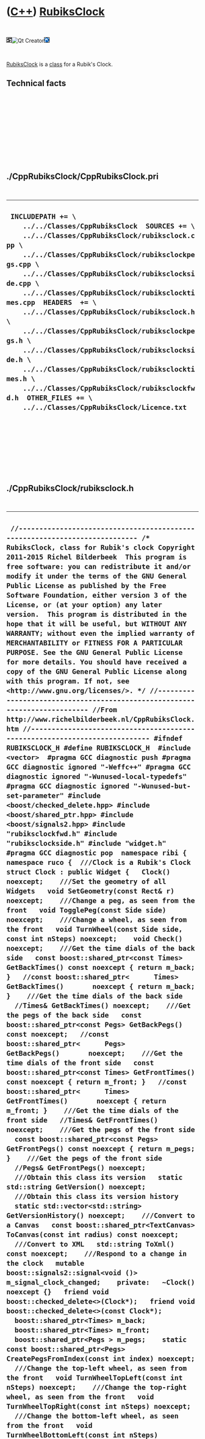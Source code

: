 
 

 

 

 

 

([C++](Cpp.md)) [RubiksClock](CppRubiksClock.md)
==================================================

 

![STL](PicStl.png)![Qt
Creator](PicQtCreator.png)![Lubuntu](PicLubuntu.png)

 

[RubiksClock](CppRubiksClock.md) is a [class](CppClass.md) for a
Rubik's Clock.

Technical facts
---------------

 

 

 

 

 

 

./CppRubiksClock/CppRubiksClock.pri
-----------------------------------

 

  --------------------------------------------------------------------------------------------------------------------------------------------------------------------------------------------------------------------------------------------------------------------------------------------------------------------------------------------------------------------------------------------------------------------------------------------------------------------------------------------------------------------------------------------------------------------------------------------------------------------------------------------
  ` INCLUDEPATH += \     ../../Classes/CppRubiksClock  SOURCES += \     ../../Classes/CppRubiksClock/rubiksclock.cpp \     ../../Classes/CppRubiksClock/rubiksclockpegs.cpp \     ../../Classes/CppRubiksClock/rubiksclockside.cpp \     ../../Classes/CppRubiksClock/rubiksclocktimes.cpp  HEADERS  += \     ../../Classes/CppRubiksClock/rubiksclock.h \     ../../Classes/CppRubiksClock/rubiksclockpegs.h \     ../../Classes/CppRubiksClock/rubiksclockside.h \     ../../Classes/CppRubiksClock/rubiksclocktimes.h \     ../../Classes/CppRubiksClock/rubiksclockfwd.h  OTHER_FILES += \     ../../Classes/CppRubiksClock/Licence.txt`
  --------------------------------------------------------------------------------------------------------------------------------------------------------------------------------------------------------------------------------------------------------------------------------------------------------------------------------------------------------------------------------------------------------------------------------------------------------------------------------------------------------------------------------------------------------------------------------------------------------------------------------------------

 

 

 

 

 

./CppRubiksClock/rubiksclock.h
------------------------------

 

  -----------------------------------------------------------------------------------------------------------------------------------------------------------------------------------------------------------------------------------------------------------------------------------------------------------------------------------------------------------------------------------------------------------------------------------------------------------------------------------------------------------------------------------------------------------------------------------------------------------------------------------------------------------------------------------------------------------------------------------------------------------------------------------------------------------------------------------------------------------------------------------------------------------------------------------------------------------------------------------------------------------------------------------------------------------------------------------------------------------------------------------------------------------------------------------------------------------------------------------------------------------------------------------------------------------------------------------------------------------------------------------------------------------------------------------------------------------------------------------------------------------------------------------------------------------------------------------------------------------------------------------------------------------------------------------------------------------------------------------------------------------------------------------------------------------------------------------------------------------------------------------------------------------------------------------------------------------------------------------------------------------------------------------------------------------------------------------------------------------------------------------------------------------------------------------------------------------------------------------------------------------------------------------------------------------------------------------------------------------------------------------------------------------------------------------------------------------------------------------------------------------------------------------------------------------------------------------------------------------------------------------------------------------------------------------------------------------------------------------------------------------------------------------------------------------------------------------------------------------------------------------------------------------------------------------------------------------------------------------------------------------------------------------------------------------------------------------------------------------------------------------------------------------------------------------------------------------------------------------------------------------------------------------------------------------------------------------------------------------------------------------------------------------------------------------------------------------------------------------------------------------------------------------------------------------------------------------------------------------------------------------------------------------------------------------------------------------------------------------------------------------------------------------------------------------------------------------------------------------------------------------------------------------------------------------------------------------------------------------------------------------------------------------------------------------------------------------------------------------------------------------------------------------------------------------------------------------------------------------------------------------------------------------------------------------------------------------------------------------------------------------------------------------------------------------------------------------------
  ` //--------------------------------------------------------------------------- /* RubiksClock, class for Rubik's clock Copyright 2011-2015 Richel Bilderbeek  This program is free software: you can redistribute it and/or modify it under the terms of the GNU General Public License as published by the Free Software Foundation, either version 3 of the License, or (at your option) any later version.  This program is distributed in the hope that it will be useful, but WITHOUT ANY WARRANTY; without even the implied warranty of MERCHANTABILITY or FITNESS FOR A PARTICULAR PURPOSE. See the GNU General Public License for more details. You should have received a copy of the GNU General Public License along with this program. If not, see <http://www.gnu.org/licenses/>. */ //--------------------------------------------------------------------------- //From http://www.richelbilderbeek.nl/CppRubiksClock.htm //--------------------------------------------------------------------------- #ifndef RUBIKSCLOCK_H #define RUBIKSCLOCK_H  #include <vector>  #pragma GCC diagnostic push #pragma GCC diagnostic ignored "-Weffc++" #pragma GCC diagnostic ignored "-Wunused-local-typedefs" #pragma GCC diagnostic ignored "-Wunused-but-set-parameter" #include <boost/checked_delete.hpp> #include <boost/shared_ptr.hpp> #include <boost/signals2.hpp> #include "rubiksclockfwd.h" #include "rubiksclockside.h" #include "widget.h" #pragma GCC diagnostic pop  namespace ribi { namespace ruco {  ///Clock is a Rubik's Clock struct Clock : public Widget {   Clock() noexcept;    ///Set the geometry of all Widgets   void SetGeometry(const Rect& r) noexcept;    ///Change a peg, as seen from the front   void TogglePeg(const Side side) noexcept;    ///Change a wheel, as seen from the front   void TurnWheel(const Side side, const int nSteps) noexcept;    void Check() noexcept;    ///Get the time dials of the back side   const boost::shared_ptr<const Times> GetBackTimes() const noexcept { return m_back; }   //const boost::shared_ptr<      Times> GetBackTimes()       noexcept { return m_back; }    ///Get the time dials of the back side   //Times& GetBackTimes() noexcept;    ///Get the pegs of the back side   const boost::shared_ptr<const Pegs> GetBackPegs() const noexcept;   //const boost::shared_ptr<      Pegs> GetBackPegs()       noexcept;    ///Get the time dials of the front side   const boost::shared_ptr<const Times> GetFrontTimes() const noexcept { return m_front; }   //const boost::shared_ptr<      Times> GetFrontTimes()       noexcept { return m_front; }    ///Get the time dials of the front side   //Times& GetFrontTimes() noexcept;    ///Get the pegs of the front side   const boost::shared_ptr<const Pegs> GetFrontPegs() const noexcept { return m_pegs; }    ///Get the pegs of the front side   //Pegs& GetFrontPegs() noexcept;    ///Obtain this class its version   static std::string GetVersion() noexcept;    ///Obtain this class its version history   static std::vector<std::string> GetVersionHistory() noexcept;    ///Convert to a Canvas   const boost::shared_ptr<TextCanvas> ToCanvas(const int radius) const noexcept;    ///Convert to XML   std::string ToXml() const noexcept;    ///Respond to a change in the clock   mutable boost::signals2::signal<void ()> m_signal_clock_changed;    private:   ~Clock() noexcept {}   friend void boost::checked_delete<>(Clock*);   friend void boost::checked_delete<>(const Clock*);    boost::shared_ptr<Times> m_back;   boost::shared_ptr<Times> m_front;   boost::shared_ptr<Pegs > m_pegs;    static const boost::shared_ptr<Pegs> CreatePegsFromIndex(const int index) noexcept;    ///Change the top-left wheel, as seen from the front   void TurnWheelTopLeft(const int nSteps) noexcept;    ///Change the top-right wheel, as seen from the front   void TurnWheelTopRight(const int nSteps) noexcept;    ///Change the bottom-left wheel, as seen from the front   void TurnWheelBottomLeft(const int nSteps) noexcept;    ///Change the bottom-right wheel, as seen from the front   void TurnWheelBottomRight(const int nSteps) noexcept;    friend std::ostream& operator<<(std::ostream& os, const Clock& r) noexcept;  };  std::ostream& operator<<(std::ostream& os, const Clock& r) noexcept;  } //~namespace ruco } //~namespace ribi  #endif // RUBIKSCLOCK_H`
  -----------------------------------------------------------------------------------------------------------------------------------------------------------------------------------------------------------------------------------------------------------------------------------------------------------------------------------------------------------------------------------------------------------------------------------------------------------------------------------------------------------------------------------------------------------------------------------------------------------------------------------------------------------------------------------------------------------------------------------------------------------------------------------------------------------------------------------------------------------------------------------------------------------------------------------------------------------------------------------------------------------------------------------------------------------------------------------------------------------------------------------------------------------------------------------------------------------------------------------------------------------------------------------------------------------------------------------------------------------------------------------------------------------------------------------------------------------------------------------------------------------------------------------------------------------------------------------------------------------------------------------------------------------------------------------------------------------------------------------------------------------------------------------------------------------------------------------------------------------------------------------------------------------------------------------------------------------------------------------------------------------------------------------------------------------------------------------------------------------------------------------------------------------------------------------------------------------------------------------------------------------------------------------------------------------------------------------------------------------------------------------------------------------------------------------------------------------------------------------------------------------------------------------------------------------------------------------------------------------------------------------------------------------------------------------------------------------------------------------------------------------------------------------------------------------------------------------------------------------------------------------------------------------------------------------------------------------------------------------------------------------------------------------------------------------------------------------------------------------------------------------------------------------------------------------------------------------------------------------------------------------------------------------------------------------------------------------------------------------------------------------------------------------------------------------------------------------------------------------------------------------------------------------------------------------------------------------------------------------------------------------------------------------------------------------------------------------------------------------------------------------------------------------------------------------------------------------------------------------------------------------------------------------------------------------------------------------------------------------------------------------------------------------------------------------------------------------------------------------------------------------------------------------------------------------------------------------------------------------------------------------------------------------------------------------------------------------------------------------------------------------------------------------------------------------------------------------------

 

 

 

 

 

./CppRubiksClock/rubiksclock.cpp
--------------------------------

 

  -------------------------------------------------------------------------------------------------------------------------------------------------------------------------------------------------------------------------------------------------------------------------------------------------------------------------------------------------------------------------------------------------------------------------------------------------------------------------------------------------------------------------------------------------------------------------------------------------------------------------------------------------------------------------------------------------------------------------------------------------------------------------------------------------------------------------------------------------------------------------------------------------------------------------------------------------------------------------------------------------------------------------------------------------------------------------------------------------------------------------------------------------------------------------------------------------------------------------------------------------------------------------------------------------------------------------------------------------------------------------------------------------------------------------------------------------------------------------------------------------------------------------------------------------------------------------------------------------------------------------------------------------------------------------------------------------------------------------------------------------------------------------------------------------------------------------------------------------------------------------------------------------------------------------------------------------------------------------------------------------------------------------------------------------------------------------------------------------------------------------------------------------------------------------------------------------------------------------------------------------------------------------------------------------------------------------------------------------------------------------------------------------------------------------------------------------------------------------------------------------------------------------------------------------------------------------------------------------------------------------------------------------------------------------------------------------------------------------------------------------------------------------------------------------------------------------------------------------------------------------------------------------------------------------------------------------------------------------------------------------------------------------------------------------------------------------------------------------------------------------------------------------------------------------------------------------------------------------------------------------------------------------------------------------------------------------------------------------------------------------------------------------------------------------------------------------------------------------------------------------------------------------------------------------------------------------------------------------------------------------------------------------------------------------------------------------------------------------------------------------------------------------------------------------------------------------------------------------------------------------------------------------------------------------------------------------------------------------------------------------------------------------------------------------------------------------------------------------------------------------------------------------------------------------------------------------------------------------------------------------------------------------------------------------------------------------------------------------------------------------------------------------------------------------------------------------------------------------------------------------------------------------------------------------------------------------------------------------------------------------------------------------------------------------------------------------------------------------------------------------------------------------------------------------------------------------------------------------------------------------------------------------------------------------------------------------------------------------------------------------------------------------------------------------------------------------------------------------------------------------------------------------------------------------------------------------------------------------------------------------------------------------------------------------------------------------------------------------------------------------------------------------------------------------------------------------------------------------------------------------------------------------------------------------------------------------------------------------------------------------------------------------------------------------------------------------------------------------------------------------------------------------------------------------------------------------------------------------------------------------------------------------------------------------------------------------------------------------------------------------------------------------------------------------------------------------------------------------------------------------------------------------------------------------------------------------------------------------------------------------------------------------------------------------------------------------------------------------------------------------------------------------------------------------------------------------------------------------------------------------------------------------------------------------------------------------------------------------------------------------------------------------------------------------------------------------------------------------------------------------------------------------------------------------------------------------------------------------------------------------------------------------------------------------------------------------------------------------------------------------------------------------------------------------------------------------------------------------------------------------------------------------------------------------------------------------------------------------------------------------------------------------------------------------------------------------------------------------------------------------------------------------------------------------------------------------------------------------------------------------------------------------------------------------------------------------------------------------------------------------------------------------------------------------------------------------------------------------------------------------------------------------------------------------------------------------------------------------------------------------------------------------------------------------------------------------------------------------------------------------------------------------------------------------------------------------------------------------------------------------------------------------------------------------------------------------------------------------------------------------------------------------------------------------------------------------------------------------------------------------------------------------------------------------------------------------------------------------------------------------------------------------------------------------------------------------------------------------------------------------------------------------------------------------------------------------------------------------------------------------------------------------------------------------------------------------------------------------------------------------------------------------------------------------------------------------------------------------------------------------------------------------------------------------------------------------------------------------------------------------------------------------------------------------------------------------------------------------------------------------------------------------------------------------------------------------------------------------------------------------------------------------------------------------------------------------------------------------------------------------------------------------------------------------------------------------------------------------------------------------------------------------------------------------------------------------------------------------------------------------------------------------------------------------------------------------------------------------------------------------------------------------------------------------------------------------------------------------------------------------------------------------------------------------------------------------------------------------------------------------------------------------------------------------------------------------------------------------------------------------------------------------------------------------------------------------------------------------------------------------------------------------------------------------------------------------------------------------------------------------------------------------------------------------------------------------------------------------------------------------------------------------------------------------------------------------------------------------------------------------------------------------------------------------------------------------------------------------------------------------------------------------------------------------------------------------------------------------------------------------------------------------------------------------------------------------------------------------------------------------------------------------------------------------------------------------------------------------------------------------------------------------------------------------------------------------------------------------------------------------------------------------------------------------------------------------------------------------------------------------------------------------------------------------------------------------------------------------------------------------------------------------------------------------------------------------------------------------------------------------------------------------------------------------------------------------------------------------------------------------------------------------------------------------------------------------------------------------------------------------------------------------------------------------------------------------------------------------------------------------------------------------------------------------------------------------------------------------------------------------------------------------------------------------------------------------------------------------------------------------------------------------------------------------------------------------------------------------------------------------------------------------------------------------------------------------------------------------------------------------------------------------------------------------------------------------------------------------------------------------------------------------------------------------------------------------------------------------------------------------------------------------------------------------------------------------------------------------------------------------------------------------------------------------------------------------------------------------------------------------------------------------------------------------------------------------------------------------------------------------------------------------------------------------------------------------------------------------------------------------------------------------------------------------------------------------------------------------------------------------------------------------------------------------------------------------------------------------------------------------------------------------------------------------------------------------------------------------------------------------------------------------------------------------------------------------------------------------------------------------------------------------------------------------------------------------------------------------------------------------------------------------------------------------------------------------------------------------------------------------------------------------------------------------------------------------------------------------------------------------------------------------------------------------------------------------------------------------------------------------------------------------------------------------------------------------------------------------------------------------------------------------------------------------------------------------------------------------------------------------------------------------------------------------------------------------------------------------------------------------------------------------------------------------------------------------------------------------------------------------------------------------------------------------------------------------------------------------------------------------------------------------------------------------------------------------------------------------------------------------------------------------------------------------------------------------------------------------------------------------------------------------------------------------------------------------------------------------------------------------------------------------------------------------------------------------------------------------------------------------------------------------------------------------------------------------------------------------------------------------------------------------------------------------------------------------------------------------------------------------------------------------------------------------------------------------------------------------------------------------------------------------------------------------------------------------------------------------------------------------------------------------------------------------------------------------------------------------------------------------------------------------------------------------------------------------------------------------------------------------------------------------------------------------------------------------------------------------------------------------------------------------------------------------------------------------------------------------------------------------------------------------------------------------------------------------------------------------------------------------------------------------------------------------------------------------------------------------------------------------------------------------------------------------------------------------------------------------------------------------------------------------------------------------------------------------------------------------------------------------------------------------------------------------------------------------------------------------------------------------------------------------------------------------------------------------------------------------------------------------------------------------------------------------------------------------------------------------------------------------------------------------------------------------------------------------------------------------------------------------------------------------------------------------------------------------------------------------------------------------------------------------------------------------------------------------------------------------------------------------------------------------------------------------------------------------------------------------------------------------------------------------------------------------------------------------------------------------------------------------------------------------------------------------------------------------------------------------------------------------------------------------------------------------------------------------------------------------------------------------------------------------------------------------------------------------------------------------------------------------------------------------------------------------------------------------------------------------------------------------------------------------------------------------------------------------------------------------------------------------------------------------------------------------------------------------------------------------------------------------------------------------------------------------------------------------------------------------------------------------------------------------------------------------------------------------------------------------------------------------------------------------------------------------------------
  ` //--------------------------------------------------------------------------- /* RubiksClock, class for Rubik's clock Copyright 2011-2015 Richel Bilderbeek  This program is free software: you can redistribute it and/or modify it under the terms of the GNU General Public License as published by the Free Software Foundation, either version 3 of the License, or (at your option) any later version.  This program is distributed in the hope that it will be useful, but WITHOUT ANY WARRANTY; without even the implied warranty of MERCHANTABILITY or FITNESS FOR A PARTICULAR PURPOSE. See the GNU General Public License for more details. You should have received a copy of the GNU General Public License along with this program. If not, see <http://www.gnu.org/licenses/>. */ //--------------------------------------------------------------------------- //From http://www.richelbilderbeek.nl/CppRubiksClock.htm //--------------------------------------------------------------------------- #pragma GCC diagnostic push #pragma GCC diagnostic ignored "-Weffc++" #pragma GCC diagnostic ignored "-Wunused-local-typedefs" #pragma GCC diagnostic ignored "-Wunused-but-set-parameter" #include "rubiksclock.h"  #include <cassert> #include <cstdlib> #include <sstream>  #include <boost/numeric/conversion/cast.hpp>  #include "dial.h" #include "dialwidget.h" #include "geometry.h" #include "rubiksclockdial.h" #include "rubiksclockdialwidget.h" #include "rubiksclockpegs.h" #include "rubiksclocktimes.h" #include "togglebutton.h" #include "togglebuttonwidget.h" //#include "trace.h"  #pragma GCC diagnostic pop  ribi::ruco::Clock::Clock() noexcept   : m_signal_clock_changed{},     m_back{new Times{false}},     m_front{new Times{true}},     m_pegs{new Pegs} {   Check(); }  void ribi::ruco::Clock::SetGeometry(const Rect& r) noexcept {   const int left   = Geometry().GetLeft(r);   const int top    = Geometry().GetTop(r);   const int width  = Geometry().GetWidth(r);   const int height = Geometry().GetHeight(r);    const double w3 = boost::numeric_cast<double>(width) / 3.0;   const double h3 = boost::numeric_cast<double>(height) / 3.0;   for (int x=0; x!=3; ++x)   {     const double x_d = boost::numeric_cast<double>(x);     for (int y=0; y!=3; ++y)     {       const double y_d = boost::numeric_cast<double>(y);       m_back->times[x][y]->SetGeometry(         left + (x_d*w3),         top + (y_d*h3),         w3,         h3       );       m_front->times[x][y]->SetGeometry(         left + (x_d*w3),         top + (y_d*h3),         w3,         h3       );     }   }   for (int x=0; x!=2; ++x)   {     const double x_d = boost::numeric_cast<double>(x);     for (int y=0; y!=2; ++y)     {       const double y_d = boost::numeric_cast<double>(y);       m_pegs->m_pegs[x][y]->SetGeometry(         left + ((0.9+x_d)*w3),         top + ((0.9+y_d)*h3),         w3*0.2,         h3*0.2       );     }   }  }  void ribi::ruco::Clock::TogglePeg(const Side side) noexcept {   const int x = (side == Side::topLeft || side == Side::bottomLeft ? 0 : 1);   const int y = (side == Side::topLeft || side == Side::topRight ? 0 : 1);   m_pegs->m_pegs[x][y]->GetToggleButton()->Toggle();   m_signal_clock_changed(); }  void ribi::ruco::Clock::TurnWheel(const Side side, const int nSteps) noexcept {   switch (side)   {     case Side::topLeft    : TurnWheelTopLeft(nSteps);     break;     case Side::topRight   : TurnWheelTopRight(nSteps);    break;     case Side::bottomLeft : TurnWheelBottomLeft(nSteps);  break;     case Side::bottomRight: TurnWheelBottomRight(nSteps); break;   }   if (nSteps % 12 != 0)   {     m_signal_clock_changed();   } }  void ribi::ruco::Clock::TurnWheelTopLeft(const int nSteps) noexcept {   bool turnFront[3][3];   bool turnBack[3][3];    turnFront[0][0] = true;   turnFront[1][0] = !m_pegs->m_pegs[0][0]->GetToggleButton()->IsPressed();   turnFront[2][0] = (m_pegs->m_pegs[0][0]->GetToggleButton()->IsPressed() == m_pegs->m_pegs[1][0]->GetToggleButton()->IsPressed());   turnFront[0][1] = !m_pegs->m_pegs[0][0]->GetToggleButton()->IsPressed();   turnFront[1][1] = !m_pegs->m_pegs[0][0]->GetToggleButton()->IsPressed();   turnFront[2][1] = (     !m_pegs->m_pegs[0][0]->GetToggleButton()->IsPressed()     && (  !m_pegs->m_pegs[1][0]->GetToggleButton()->IsPressed()        || !m_pegs->m_pegs[1][1]->GetToggleButton()->IsPressed() ) );   turnFront[0][2] = (m_pegs->m_pegs[0][0]->GetToggleButton()->IsPressed() == m_pegs->m_pegs[0][1]->GetToggleButton()->IsPressed());   turnFront[1][2] = (     !m_pegs->m_pegs[0][0]->GetToggleButton()->IsPressed()     && (  !m_pegs->m_pegs[0][1]->GetToggleButton()->IsPressed()        || !m_pegs->m_pegs[1][1]->GetToggleButton()->IsPressed() ) );   turnFront[2][2] = (m_pegs->m_pegs[0][0]->GetToggleButton()->IsPressed() == m_pegs->m_pegs[1][1]->GetToggleButton()->IsPressed());    turnBack[0][0] = (m_pegs->m_pegs[0][0]->GetToggleButton()->IsPressed() == m_pegs->m_pegs[1][0]->GetToggleButton()->IsPressed());   turnBack[1][0] = (m_pegs->m_pegs[0][0]->GetToggleButton()->IsPressed());   turnBack[2][0] = true;    turnBack[0][1] = (     m_pegs->m_pegs[0][0]->GetToggleButton()->IsPressed()     && (    m_pegs->m_pegs[1][0]->GetToggleButton()->IsPressed()        ||   m_pegs->m_pegs[1][1]->GetToggleButton()->IsPressed() ) );   turnBack[1][1] = (m_pegs->m_pegs[0][0]->GetToggleButton()->IsPressed());   turnBack[2][1] = (m_pegs->m_pegs[0][0]->GetToggleButton()->IsPressed());    turnBack[0][2] = (m_pegs->m_pegs[0][0]->GetToggleButton()->IsPressed() == m_pegs->m_pegs[1][1]->GetToggleButton()->IsPressed());   turnBack[1][2] = (     m_pegs->m_pegs[0][0]->GetToggleButton()->IsPressed()     && (  m_pegs->m_pegs[0][1]->GetToggleButton()->IsPressed()        || m_pegs->m_pegs[1][1]->GetToggleButton()->IsPressed() ) );   turnBack[2][2] = (m_pegs->m_pegs[0][0]->GetToggleButton()->IsPressed() == m_pegs->m_pegs[0][1]->GetToggleButton()->IsPressed());    for (int y=0; y!=3; ++y)   {     for (int x=0; x!=3; ++x)     {       if (turnFront[x][y]) { m_front->times[x][y]->GetRubiksClockDial()->Turn(nSteps); }       if (turnBack[x][y]) { m_back->times[x][y]->GetRubiksClockDial()->Turn(-nSteps); }     }   }  }  void ribi::ruco::Clock::TurnWheelTopRight(const int nSteps) noexcept {   bool turnFront[3][3];   bool turnBack[3][3];    turnFront[2][0] = true;   turnFront[1][0] = !m_pegs->m_pegs[1][0]->GetToggleButton()->IsPressed();   turnFront[0][0] = (m_pegs->m_pegs[0][0]->GetToggleButton()->IsPressed() == m_pegs->m_pegs[1][0]->GetToggleButton()->IsPressed());   turnFront[2][1] = !m_pegs->m_pegs[1][0]->GetToggleButton()->IsPressed();   turnFront[1][1] = !m_pegs->m_pegs[1][0]->GetToggleButton()->IsPressed();   turnFront[0][1] = (     !m_pegs->m_pegs[1][0]->GetToggleButton()->IsPressed()     && (  !m_pegs->m_pegs[0][0]->GetToggleButton()->IsPressed()        || !m_pegs->m_pegs[0][1]->GetToggleButton()->IsPressed() ) );   turnFront[2][2] = (m_pegs->m_pegs[1][0]->GetToggleButton()->IsPressed() == m_pegs->m_pegs[1][1]->GetToggleButton()->IsPressed());   turnFront[1][2] = (     !m_pegs->m_pegs[1][0]->GetToggleButton()->IsPressed()     && (  !m_pegs->m_pegs[1][1]->GetToggleButton()->IsPressed()        || !m_pegs->m_pegs[0][1]->GetToggleButton()->IsPressed() ) );   turnFront[0][2] = (m_pegs->m_pegs[1][0]->GetToggleButton()->IsPressed() == m_pegs->m_pegs[0][1]->GetToggleButton()->IsPressed());    turnBack[2][0] = (m_pegs->m_pegs[1][0]->GetToggleButton()->IsPressed() == m_pegs->m_pegs[0][0]->GetToggleButton()->IsPressed());   turnBack[1][0] = m_pegs->m_pegs[1][0]->GetToggleButton()->IsPressed();   turnBack[0][0] = true;    turnBack[2][1] = (     m_pegs->m_pegs[1][0]->GetToggleButton()->IsPressed()     && (    m_pegs->m_pegs[0][0]->GetToggleButton()->IsPressed()        ||   m_pegs->m_pegs[0][1]->GetToggleButton()->IsPressed() ) );   turnBack[1][1] = m_pegs->m_pegs[1][0]->GetToggleButton()->IsPressed();   turnBack[0][1] = m_pegs->m_pegs[1][0]->GetToggleButton()->IsPressed();    turnBack[2][2] = (m_pegs->m_pegs[1][0]->GetToggleButton()->IsPressed() == m_pegs->m_pegs[0][1]->GetToggleButton()->IsPressed());   turnBack[1][2] = (     m_pegs->m_pegs[1][0]->GetToggleButton()->IsPressed()     && (  m_pegs->m_pegs[1][1]->GetToggleButton()->IsPressed()        || m_pegs->m_pegs[0][1]->GetToggleButton()->IsPressed() ) );   turnBack[0][2] = (m_pegs->m_pegs[1][0]->GetToggleButton()->IsPressed() == m_pegs->m_pegs[1][1]->GetToggleButton()->IsPressed());    for (int y=0; y!=3; ++y)   {     for (int x=0; x!=3; ++x)     {       if (turnFront[x][y]) { m_front->times[x][y]->GetRubiksClockDial()->Turn(nSteps); }       if (turnBack[x][y]) { m_back->times[x][y]->GetRubiksClockDial()->Turn(-nSteps); }     }   } }  void ribi::ruco::Clock::TurnWheelBottomLeft(const int nSteps) noexcept {   bool turnFront[3][3];   bool turnBack[3][3];    turnFront[0][2] = true;   turnFront[1][2] = !m_pegs->m_pegs[0][1]->GetToggleButton()->IsPressed();   turnFront[2][2] = (m_pegs->m_pegs[0][1]->GetToggleButton()->IsPressed() == m_pegs->m_pegs[1][1]->GetToggleButton()->IsPressed());   turnFront[0][1] = !m_pegs->m_pegs[0][1]->GetToggleButton()->IsPressed();   turnFront[1][1] = !m_pegs->m_pegs[0][1]->GetToggleButton()->IsPressed();   turnFront[2][1] = (     !m_pegs->m_pegs[0][1]->GetToggleButton()->IsPressed()     && (  !m_pegs->m_pegs[1][1]->GetToggleButton()->IsPressed()        || !m_pegs->m_pegs[1][0]->GetToggleButton()->IsPressed() ) );   turnFront[0][0] = (m_pegs->m_pegs[0][1]->GetToggleButton()->IsPressed() == m_pegs->m_pegs[0][0]->GetToggleButton()->IsPressed());   turnFront[1][0] = (     !m_pegs->m_pegs[0][1]->GetToggleButton()->IsPressed()     && (  !m_pegs->m_pegs[0][0]->GetToggleButton()->IsPressed()        || !m_pegs->m_pegs[1][0]->GetToggleButton()->IsPressed() ) );   turnFront[2][0] = (m_pegs->m_pegs[0][1]->GetToggleButton()->IsPressed() == m_pegs->m_pegs[1][0]->GetToggleButton()->IsPressed());    turnBack[0][2] = (m_pegs->m_pegs[0][1]->GetToggleButton()->IsPressed() == m_pegs->m_pegs[1][1]->GetToggleButton()->IsPressed());   turnBack[1][2] = m_pegs->m_pegs[0][1]->GetToggleButton()->IsPressed();   turnBack[2][2] = true;    turnBack[0][1] = (     m_pegs->m_pegs[0][1]->GetToggleButton()->IsPressed()     && (    m_pegs->m_pegs[1][1]->GetToggleButton()->IsPressed()        ||   m_pegs->m_pegs[1][0]->GetToggleButton()->IsPressed() ) );   turnBack[1][1] = m_pegs->m_pegs[0][1]->GetToggleButton()->IsPressed();   turnBack[2][1] = m_pegs->m_pegs[0][1]->GetToggleButton()->IsPressed();    turnBack[0][0] = (m_pegs->m_pegs[0][1]->GetToggleButton()->IsPressed() == m_pegs->m_pegs[1][0]->GetToggleButton()->IsPressed());   turnBack[1][0] = (     m_pegs->m_pegs[0][1]->GetToggleButton()->IsPressed()     && (  m_pegs->m_pegs[0][0]->GetToggleButton()->IsPressed()        || m_pegs->m_pegs[1][0]->GetToggleButton()->IsPressed() ) );   turnBack[2][0] = (m_pegs->m_pegs[0][1]->GetToggleButton()->IsPressed() == m_pegs->m_pegs[0][0]->GetToggleButton()->IsPressed());    for (int y=0; y!=3; ++y)   {     for (int x=0; x!=3; ++x)     {       if (turnFront[x][y]) { m_front->times[x][y]->GetRubiksClockDial()->Turn(nSteps); }       if (turnBack[x][y]) { m_back->times[x][y]->GetRubiksClockDial()->Turn(-nSteps); }     }   } }  void ribi::ruco::Clock::TurnWheelBottomRight(const int nSteps) noexcept {   bool turnFront[3][3];   bool turnBack[3][3];    turnFront[2][2] = true;   turnFront[1][2] = !m_pegs->m_pegs[1][1]->GetToggleButton()->IsPressed();   turnFront[0][2] = (m_pegs->m_pegs[0][1]->GetToggleButton()->IsPressed() == m_pegs->m_pegs[1][1]->GetToggleButton()->IsPressed());   turnFront[2][1] = !m_pegs->m_pegs[1][1]->GetToggleButton()->IsPressed();   turnFront[1][1] = !m_pegs->m_pegs[1][1]->GetToggleButton()->IsPressed();   turnFront[0][1] = (     !m_pegs->m_pegs[1][1]->GetToggleButton()->IsPressed()     && (  !m_pegs->m_pegs[0][1]->GetToggleButton()->IsPressed()        || !m_pegs->m_pegs[0][0]->GetToggleButton()->IsPressed() ) );   turnFront[2][0] = (m_pegs->m_pegs[1][1]->GetToggleButton()->IsPressed() == m_pegs->m_pegs[1][0]->GetToggleButton()->IsPressed());   turnFront[1][0] = (     !m_pegs->m_pegs[1][1]->GetToggleButton()->IsPressed()     && (  !m_pegs->m_pegs[1][0]->GetToggleButton()->IsPressed()        || !m_pegs->m_pegs[0][0]->GetToggleButton()->IsPressed()  ) );   turnFront[0][0] = (m_pegs->m_pegs[1][1]->GetToggleButton()->IsPressed() == m_pegs->m_pegs[0][0]->GetToggleButton()->IsPressed());    turnBack[2][2] = (m_pegs->m_pegs[1][1]->GetToggleButton()->IsPressed() == m_pegs->m_pegs[0][1]->GetToggleButton()->IsPressed());   turnBack[1][2] = m_pegs->m_pegs[1][1]->GetToggleButton()->IsPressed();   turnBack[0][2] = true;    turnBack[2][1] = (     m_pegs->m_pegs[1][1]->GetToggleButton()->IsPressed()     && (    m_pegs->m_pegs[0][1]->GetToggleButton()->IsPressed()        ||   m_pegs->m_pegs[0][0]->GetToggleButton()->IsPressed() ) );   turnBack[1][1] = m_pegs->m_pegs[1][1]->GetToggleButton()->IsPressed();   turnBack[0][1] = m_pegs->m_pegs[1][1]->GetToggleButton()->IsPressed();    turnBack[2][0] = (m_pegs->m_pegs[1][1]->GetToggleButton()->IsPressed() == m_pegs->m_pegs[0][0]->GetToggleButton()->IsPressed());   turnBack[1][0] = (     m_pegs->m_pegs[1][1]->GetToggleButton()->IsPressed()     && (  m_pegs->m_pegs[1][0]->GetToggleButton()->IsPressed()        || m_pegs->m_pegs[0][0]->GetToggleButton()->IsPressed() ) );   turnBack[0][0] = (m_pegs->m_pegs[1][1]->GetToggleButton()->IsPressed() == m_pegs->m_pegs[1][0]->GetToggleButton()->IsPressed());    for (int y=0; y!=3; ++y)   {     for (int x=0; x!=3; ++x)     {       if (turnFront[x][y]) { m_front->times[x][y]->GetRubiksClockDial()->Turn(nSteps); }       if (turnBack[x][y]) { m_back->times[x][y]->GetRubiksClockDial()->Turn(-nSteps); }     }   } }    const boost::shared_ptr<const ribi::ruco::Pegs> ribi::ruco::Clock::GetBackPegs() const noexcept {   const boost::shared_ptr<Pegs> back(new Pegs);   back->m_pegs[0][0].reset(new ToggleButtonWidget(!m_pegs->m_pegs[1][0]->GetToggleButton()->IsPressed(),255,255,0));   back->m_pegs[1][0].reset(new ToggleButtonWidget(!m_pegs->m_pegs[0][0]->GetToggleButton()->IsPressed(),255,255,0));   back->m_pegs[0][1].reset(new ToggleButtonWidget(!m_pegs->m_pegs[1][1]->GetToggleButton()->IsPressed(),255,255,0));   back->m_pegs[1][1].reset(new ToggleButtonWidget(!m_pegs->m_pegs[0][1]->GetToggleButton()->IsPressed(),255,255,0));    for (int x=0; x!=2; ++x)   {     for (int y=0; y!=2; ++y)     {       back->m_pegs[x][y]->SetGeometry(m_pegs->m_pegs[1-x][y]->GetGeometry());     }   }    return back; }  void ribi::ruco::Clock::Check() noexcept {   #ifndef NDEBUG   const auto originalFront = m_front;   const auto originalBack = m_back;   const auto originalPegs = m_pegs;    //Check the corner clocks   assert( (m_front->times[0][0]->GetRubiksClockDial()->GetTime()     + m_back->times[2][0]->GetRubiksClockDial()->GetTime()) % 12 == 0);   assert( (m_front->times[2][0]->GetRubiksClockDial()->GetTime()     + m_back->times[0][0]->GetRubiksClockDial()->GetTime()) % 12 == 0);   assert( (m_front->times[0][2]->GetRubiksClockDial()->GetTime()     + m_back->times[2][2]->GetRubiksClockDial()->GetTime()) % 12 == 0);   assert( (m_front->times[2][2]->GetRubiksClockDial()->GetTime()     + m_back->times[0][2]->GetRubiksClockDial()->GetTime()) % 12 == 0);   //Check all peg combinations   for (int i=0; i!=16; ++i)   {     m_pegs = CreatePegsFromIndex(i);     //Check all wheels     for (int j=0; j!=4; ++j)     {       //Check if after turning around in two steps, everything stays the same       const auto front = m_front;       const auto back = m_back;        const Side side = static_cast<Side>(j);       const int nSteps = std::rand() % 12;       //Turn 1       this->TurnWheel(side,nSteps);       //Turn 11       this->TurnWheel(side,12-nSteps);       assert( m_front == front);       assert( m_back == back);     }   }    #endif }  const boost::shared_ptr<ribi::ruco::Pegs> ribi::ruco::Clock::CreatePegsFromIndex(const int index) noexcept {   //Index 0: (p = pressed, u = unpressed)   // u u   // u u   //Index 1: (p = pressed, u = unpressed)   // p u   // u u   //Index 2: (p = pressed, u = unpressed)   // u p   // u u   //Index 3: (p = pressed, u = unpressed)   // p p   // u u   //Index 4: (p = pressed, u = unpressed)   // u u   // p u   //Index 5: (p = pressed, u = unpressed)   // p u   // p u   //Index 6: (p = pressed, u = unpressed)   // u p   // p u   //Index 7: (p = pressed, u = unpressed)   // p p   // p u   //Index 8: (p = pressed, u = unpressed)   // u u   // u p   //Index 9: (p = pressed, u = unpressed)   // p u   // u p   //Index 10: (p = pressed, u = unpressed)   // u p   // u p   //Index 11: (p = pressed, u = unpressed)   // p p   // u p   //Index 12: (p = pressed, u = unpressed)   // u u   // p p   //Index 13: (p = pressed, u = unpressed)   // p u   // p p   //Index 14: (p = pressed, u = unpressed)   // u p   // p p   //Index 15: (p = pressed, u = unpressed)   // p p   // p p    const boost::shared_ptr<Pegs> pegs {     new Pegs   };   if ((index & 1) == 1) { pegs->m_pegs[0][0]->GetToggleButton()->Toggle(); }   if ((index & 2) == 2) { pegs->m_pegs[0][1]->GetToggleButton()->Toggle(); }   if ((index & 4) == 4) { pegs->m_pegs[1][0]->GetToggleButton()->Toggle(); }   if ((index & 8) == 8) { pegs->m_pegs[1][1]->GetToggleButton()->Toggle(); }   return pegs; }  std::string ribi::ruco::Clock::GetVersion() noexcept {   return "2.1"; }  std::vector<std::string> ribi::ruco::Clock::GetVersionHistory() noexcept {   return {     "2011-09-08: Version 1.0: initial version",     "2014-01-23: Version 2.0: put into namespace ruco, forward declarations, use of smart pointers, use of multiple files",     "2014-03-28: version 2.1: replaced Rect by Boost.Geometry its box class"   }; }  std::string ribi::ruco::Clock::ToXml() const noexcept {   std::stringstream s;   s     << "<rubiks_clock>"     << "<front>"     << (*m_front)     << "</front>"     << "<back>"     << (*m_back)     << "</back>"     << "<pegs>"     << (*m_pegs)     << "</pegs>"     << "</rubiks_clock>";   return s.str()   ; }  std::ostream& ribi::ruco::operator<<(std::ostream& os, const ribi::ruco::Clock& r) noexcept {   os     << "<rubiks_clock>"     << "<front>"     << r.m_front     << "</front>"     << "<back>"     << r.m_back     << "</back>"     << "<pegs>"     << r.m_pegs     << "</pegs>"     << "</rubiks_clock>";   return os; }`
  -------------------------------------------------------------------------------------------------------------------------------------------------------------------------------------------------------------------------------------------------------------------------------------------------------------------------------------------------------------------------------------------------------------------------------------------------------------------------------------------------------------------------------------------------------------------------------------------------------------------------------------------------------------------------------------------------------------------------------------------------------------------------------------------------------------------------------------------------------------------------------------------------------------------------------------------------------------------------------------------------------------------------------------------------------------------------------------------------------------------------------------------------------------------------------------------------------------------------------------------------------------------------------------------------------------------------------------------------------------------------------------------------------------------------------------------------------------------------------------------------------------------------------------------------------------------------------------------------------------------------------------------------------------------------------------------------------------------------------------------------------------------------------------------------------------------------------------------------------------------------------------------------------------------------------------------------------------------------------------------------------------------------------------------------------------------------------------------------------------------------------------------------------------------------------------------------------------------------------------------------------------------------------------------------------------------------------------------------------------------------------------------------------------------------------------------------------------------------------------------------------------------------------------------------------------------------------------------------------------------------------------------------------------------------------------------------------------------------------------------------------------------------------------------------------------------------------------------------------------------------------------------------------------------------------------------------------------------------------------------------------------------------------------------------------------------------------------------------------------------------------------------------------------------------------------------------------------------------------------------------------------------------------------------------------------------------------------------------------------------------------------------------------------------------------------------------------------------------------------------------------------------------------------------------------------------------------------------------------------------------------------------------------------------------------------------------------------------------------------------------------------------------------------------------------------------------------------------------------------------------------------------------------------------------------------------------------------------------------------------------------------------------------------------------------------------------------------------------------------------------------------------------------------------------------------------------------------------------------------------------------------------------------------------------------------------------------------------------------------------------------------------------------------------------------------------------------------------------------------------------------------------------------------------------------------------------------------------------------------------------------------------------------------------------------------------------------------------------------------------------------------------------------------------------------------------------------------------------------------------------------------------------------------------------------------------------------------------------------------------------------------------------------------------------------------------------------------------------------------------------------------------------------------------------------------------------------------------------------------------------------------------------------------------------------------------------------------------------------------------------------------------------------------------------------------------------------------------------------------------------------------------------------------------------------------------------------------------------------------------------------------------------------------------------------------------------------------------------------------------------------------------------------------------------------------------------------------------------------------------------------------------------------------------------------------------------------------------------------------------------------------------------------------------------------------------------------------------------------------------------------------------------------------------------------------------------------------------------------------------------------------------------------------------------------------------------------------------------------------------------------------------------------------------------------------------------------------------------------------------------------------------------------------------------------------------------------------------------------------------------------------------------------------------------------------------------------------------------------------------------------------------------------------------------------------------------------------------------------------------------------------------------------------------------------------------------------------------------------------------------------------------------------------------------------------------------------------------------------------------------------------------------------------------------------------------------------------------------------------------------------------------------------------------------------------------------------------------------------------------------------------------------------------------------------------------------------------------------------------------------------------------------------------------------------------------------------------------------------------------------------------------------------------------------------------------------------------------------------------------------------------------------------------------------------------------------------------------------------------------------------------------------------------------------------------------------------------------------------------------------------------------------------------------------------------------------------------------------------------------------------------------------------------------------------------------------------------------------------------------------------------------------------------------------------------------------------------------------------------------------------------------------------------------------------------------------------------------------------------------------------------------------------------------------------------------------------------------------------------------------------------------------------------------------------------------------------------------------------------------------------------------------------------------------------------------------------------------------------------------------------------------------------------------------------------------------------------------------------------------------------------------------------------------------------------------------------------------------------------------------------------------------------------------------------------------------------------------------------------------------------------------------------------------------------------------------------------------------------------------------------------------------------------------------------------------------------------------------------------------------------------------------------------------------------------------------------------------------------------------------------------------------------------------------------------------------------------------------------------------------------------------------------------------------------------------------------------------------------------------------------------------------------------------------------------------------------------------------------------------------------------------------------------------------------------------------------------------------------------------------------------------------------------------------------------------------------------------------------------------------------------------------------------------------------------------------------------------------------------------------------------------------------------------------------------------------------------------------------------------------------------------------------------------------------------------------------------------------------------------------------------------------------------------------------------------------------------------------------------------------------------------------------------------------------------------------------------------------------------------------------------------------------------------------------------------------------------------------------------------------------------------------------------------------------------------------------------------------------------------------------------------------------------------------------------------------------------------------------------------------------------------------------------------------------------------------------------------------------------------------------------------------------------------------------------------------------------------------------------------------------------------------------------------------------------------------------------------------------------------------------------------------------------------------------------------------------------------------------------------------------------------------------------------------------------------------------------------------------------------------------------------------------------------------------------------------------------------------------------------------------------------------------------------------------------------------------------------------------------------------------------------------------------------------------------------------------------------------------------------------------------------------------------------------------------------------------------------------------------------------------------------------------------------------------------------------------------------------------------------------------------------------------------------------------------------------------------------------------------------------------------------------------------------------------------------------------------------------------------------------------------------------------------------------------------------------------------------------------------------------------------------------------------------------------------------------------------------------------------------------------------------------------------------------------------------------------------------------------------------------------------------------------------------------------------------------------------------------------------------------------------------------------------------------------------------------------------------------------------------------------------------------------------------------------------------------------------------------------------------------------------------------------------------------------------------------------------------------------------------------------------------------------------------------------------------------------------------------------------------------------------------------------------------------------------------------------------------------------------------------------------------------------------------------------------------------------------------------------------------------------------------------------------------------------------------------------------------------------------------------------------------------------------------------------------------------------------------------------------------------------------------------------------------------------------------------------------------------------------------------------------------------------------------------------------------------------------------------------------------------------------------------------------------------------------------------------------------------------------------------------------------------------------------------------------------------------------------------------------------------------------------------------------------------------------------------------------------------------------------------------------------------------------------------------------------------------------------------------------------------------------------------------------------------------------------------------------------------------------------------------------------------------------------------------------------------------------------------------------------------------------------------------------------------------------------------------------------------------------------------------------------------------------------------------------------------------------------------------------------------------------------------------------------------------------------------------------------------------------------------------------------------------------------------------------------------------------------------------------------------------------------------------------------------------------------------------------------------------------------------------------------------------------------------------------------------------------------------------------------------------------------------------------------------------------------------------------------------------------------------------------------------------------------------------------------------------------------------------------------------------------------------------------------------------------------------------------------------------------------------------------------------------------------------------------------------------------------------------------------------------------------------------------------------------------------------------------------------------------------------------------------------------------------------------------------------------------------------------------------------------------------------------------------------------------------------------------------------------------------------------------------------------------------------------------------------------------------------------------------------------------------------------------------------------------------------------------------------------------------------------------------------------------------------------------------------------------------------------------------------------------------------------------------------------------------------------------------------------------------------------------------------------------------------------------------------------------------------------------------------------------------------------------------------------------------------------------------------------------------------------------------------------------------------------------------------------------------------------------------------------------------------------------------------------------------------------------------------------------------------------------------------------------------------------------------------------------------------------------------------------------------------------------------------------------------------------------------------------------------------------------------------------------------------------------------------------------------------------------------------------------------------------------------------------------------------------------------------------------------------------------------------------------------------------------------------------------------------------------------------------------------------------------------------------------------------------------------------------------------------------------------------------------------------------------------------------------------------------------------------------------------------------------------------------------------------------------------------------------------------------------------------------------------------------------------------------------------------------------------------------------------------------------------------------------

 

 

 

 

 

./CppRubiksClock/rubiksclockfwd.h
---------------------------------

 

  --------------------------------------------------------------------------------------------------------------------------------------------------------------------------------------------------------------------------------------------------------------------------------------------------------------------------------------------------------------------------------------------------------------------------------------------------------------------------
  ` #ifndef RUBIKSCLOCKFWD_H #define RUBIKSCLOCKFWD_H  namespace ribi {  struct DrawCanvas; struct TextCanvas; struct TextCanvas; struct ToggleButton; struct ToggleButtonWidget;  namespace ruco {  struct Clock; struct ClockDial; struct ClockWidget; struct DialWidget; struct Pegs; //struct RubiksClock; //Renamed to Clock //struct RubiksClockWidget; //Renamed to ClockWidget struct Times;  } //~namespace ribi } //~namespace ruco  #endif // RUBIKSCLOCKFWD_H`
  --------------------------------------------------------------------------------------------------------------------------------------------------------------------------------------------------------------------------------------------------------------------------------------------------------------------------------------------------------------------------------------------------------------------------------------------------------------------------

 

 

 

 

 

./CppRubiksClock/rubiksclockpegs.h
----------------------------------

 

  -------------------------------------------------------------------------------------------------------------------------------------------------------------------------------------------------------------------------------------------------------------------------------------------------------------------------------------------------------------------------------------------------------------------------------------------------------------------------------------------------------------------------------------------------------------------------------------------------------------------------------------------------------------------------------------------------------------------------------------------------------------------------------------------------------------------------------------------------------------------------------------------------------------------------------------------------------------------------------------------------------------------------------------------------------------------------------------------------------------------------------------------
  ` #ifndef RUBIKSCLOCKPEGS_H #define RUBIKSCLOCKPEGS_H  #include <iosfwd> #include <string>  #pragma GCC diagnostic push #pragma GCC diagnostic ignored "-Weffc++" #pragma GCC diagnostic ignored "-Wunused-local-typedefs" #pragma GCC diagnostic ignored "-Wunused-but-set-parameter" #include <boost/shared_ptr.hpp> #include "rubiksclockfwd.h" #include "rubiksclockside.h" #pragma GCC diagnostic pop  namespace ribi { namespace ruco {  ///The four Pegs on a Rubik's Clock struct Pegs {   Pegs() noexcept;   boost::shared_ptr<ToggleButtonWidget> m_pegs[2][2]; //Is peg pressed?   static Pegs CreatePegsFromIndex(const int index) noexcept;   const boost::shared_ptr<const ToggleButtonWidget> GetPeg(const Side side) const noexcept;   std::string ToXml() const noexcept;    private:   ~Pegs() noexcept {}   friend void boost::checked_delete<>(Pegs*);   friend void boost::checked_delete<>(const Pegs*); };  std::ostream& operator<<(std::ostream& os, const Pegs& p) noexcept; bool operator==(const Pegs& lhs, const Pegs& rhs) noexcept;  } //~namespace ruco } //~namespace ribi  #endif // RUBIKSCLOCKPEGS_H`
  -------------------------------------------------------------------------------------------------------------------------------------------------------------------------------------------------------------------------------------------------------------------------------------------------------------------------------------------------------------------------------------------------------------------------------------------------------------------------------------------------------------------------------------------------------------------------------------------------------------------------------------------------------------------------------------------------------------------------------------------------------------------------------------------------------------------------------------------------------------------------------------------------------------------------------------------------------------------------------------------------------------------------------------------------------------------------------------------------------------------------------------------

 

 

 

 

 

./CppRubiksClock/rubiksclockpegs.cpp
------------------------------------

 

  -------------------------------------------------------------------------------------------------------------------------------------------------------------------------------------------------------------------------------------------------------------------------------------------------------------------------------------------------------------------------------------------------------------------------------------------------------------------------------------------------------------------------------------------------------------------------------------------------------------------------------------------------------------------------------------------------------------------------------------------------------------------------------------------------------------------------------------------------------------------------------------------------------------------------------------------------------------------------------------------------------------------------------------------------------------------------------------------------------------------------------------------------------------------------------------------------------------------------------------------------------------------------------------------------------------------------------------------------------------------------------------------------------------------------------------------------------------------------------------------------------------------------------
  ` #include "rubiksclockpegs.h"  #include <cassert>  #include "rubiksclockside.h" #include "togglebutton.h" #include "togglebuttonwidget.h" #include "trace.h"  ribi::ruco::Pegs::Pegs() noexcept {   for (int y=0; y!=2; ++y)   {     for (int x=0; x!=2; ++x)     {       m_pegs[x][y].reset(new ToggleButtonWidget(false,255,255,0));     }   } }  const boost::shared_ptr<const ribi::ToggleButtonWidget> ribi::ruco::Pegs::GetPeg(const Side side) const noexcept {   switch (side)   {     case Side::topLeft    : return m_pegs[0][0];     case Side::bottomLeft : return m_pegs[1][0];     case Side::topRight   : return m_pegs[0][1];     case Side::bottomRight: return m_pegs[1][1];   }   assert(!"Should not get here");   throw std::logic_error("ribi::ruco::Pegs::GetPeg"); }  bool operator==(const ribi::ruco::Pegs& lhs, const ribi::ruco::Pegs& rhs) noexcept {   for (int y=0; y!=2; ++y)   {     for (int x=0; x!=2; ++x)     {       if (lhs.m_pegs[x][y] != rhs.m_pegs[x][y]) return false;     }   }   return true; }   std::ostream& ribi::ruco::operator<<(std::ostream& os, const ribi::ruco::Pegs& p) noexcept {   os     << "<rubiks_clock_pegs>";   for (int x=0; x!=2; ++x)   {     for (int y=0; y!=2; ++y)     {       os         << "<rubiks_clock_pegs>"         << "<x>"         << x         << "</x>"         << "<y>"         << y         << "</y>"         << p.m_pegs[x][y].get()         << "</rubiks_clock_dial>";     }   }   os     << "</rubiks_clock_pegs>";   return os; }`
  -------------------------------------------------------------------------------------------------------------------------------------------------------------------------------------------------------------------------------------------------------------------------------------------------------------------------------------------------------------------------------------------------------------------------------------------------------------------------------------------------------------------------------------------------------------------------------------------------------------------------------------------------------------------------------------------------------------------------------------------------------------------------------------------------------------------------------------------------------------------------------------------------------------------------------------------------------------------------------------------------------------------------------------------------------------------------------------------------------------------------------------------------------------------------------------------------------------------------------------------------------------------------------------------------------------------------------------------------------------------------------------------------------------------------------------------------------------------------------------------------------------------------------

 

 

 

 

 

./CppRubiksClock/rubiksclockside.h
----------------------------------

 

  -----------------------------------------------------------------------------------------------------------------------------------------------------------------------------------------------------------------------------------------
  ` #ifndef RUBIKSCLOCKSIDE_H #define RUBIKSCLOCKSIDE_H  namespace ribi { namespace ruco {  enum class Side {   topLeft, topRight, bottomLeft, bottomRight };  } //~namespace ruco { } //~namespace ribi {   #endif // RUBIKSCLOCKSIDE_H`
  -----------------------------------------------------------------------------------------------------------------------------------------------------------------------------------------------------------------------------------------

 

 

 

 

 

./CppRubiksClock/rubiksclockside.cpp
------------------------------------

 

  ---------------------------------
  ` #include "rubiksclockside.h"`
  ---------------------------------

 

 

 

 

 

./CppRubiksClock/rubiksclocktimes.h
-----------------------------------

 

  -----------------------------------------------------------------------------------------------------------------------------------------------------------------------------------------------------------------------------------------------------------------------------------------------------------------------------------------------------------------------------------------------------------------------------------------------------------------------------------------------------------------------------------------------------------------------------------------------------------------------------------------------------------------------------------------------------------------------------------------------------------------------------------------------------------------------------------------------------------------------------------------------------------------------------------------------------------------------------------------
  ` #ifndef RUBIKSCLOCKTIMES_H #define RUBIKSCLOCKTIMES_H  #include <iosfwd> #include <string>  #pragma GCC diagnostic push #pragma GCC diagnostic ignored "-Weffc++" #pragma GCC diagnostic ignored "-Wunused-local-typedefs" #pragma GCC diagnostic ignored "-Wunused-but-set-parameter" #include <boost/shared_ptr.hpp>  #include "rubiksclockside.h" #pragma GCC diagnostic pop  namespace ribi { namespace ruco {  struct ClockDialWidget;  ///The nine times on a Rubik's Clock struct Times {   Times(const bool is_front) noexcept;   boost::shared_ptr<ClockDialWidget> times[3][3];   std::string ToXml() const noexcept;    private:   ~Times() noexcept {}   friend void boost::checked_delete<>(Times*);   friend void boost::checked_delete<>(const Times*); };  std::ostream& operator<<(std::ostream& os, const Times& t) noexcept; bool operator==(const Times& lhs, const Times& rhs) noexcept;  } //~namespace ruco } //~namespace ribi  #endif // RUBIKSCLOCKTIMES_H`
  -----------------------------------------------------------------------------------------------------------------------------------------------------------------------------------------------------------------------------------------------------------------------------------------------------------------------------------------------------------------------------------------------------------------------------------------------------------------------------------------------------------------------------------------------------------------------------------------------------------------------------------------------------------------------------------------------------------------------------------------------------------------------------------------------------------------------------------------------------------------------------------------------------------------------------------------------------------------------------------------

 

 

 

 

 

./CppRubiksClock/rubiksclocktimes.cpp
-------------------------------------

 

  --------------------------------------------------------------------------------------------------------------------------------------------------------------------------------------------------------------------------------------------------------------------------------------------------------------------------------------------------------------------------------------------------------------------------------------------------------------------------------------------------------------------------------------------------------------------------------------------------------------------------------------------------------------------------------------------------------------------------------------------------------------------------------------------------------------------------------------------------------------------------------------------------------------------------------------------------------------------------------------------------------------------------------------------------------------------------------------------------------------------------------------------------------------------------------------------------------------------------------------------------------------------------------------------------------------------
  ` #include "rubiksclocktimes.h"  #include <cassert>  #include "dial.h" #include "rubiksclock.h" #include "rubiksclockwidget.h" #include "rubiksclockdial.h" #include "rubiksclockdialwidget.h"  ribi::ruco::Times::Times(const bool is_front) noexcept {   for (int y=0; y!=3; ++y)   {     for (int x=0; x!=3; ++x)     {       times[x][y].reset(new ClockDialWidget(0,0,0,32,32,         is_front ? 196 : 128,         is_front ? 196 : 128,         is_front ? 255 : 255));     }   } }  bool ribi::ruco::operator==(const ribi::ruco::Times& lhs, const ribi::ruco::Times& rhs) noexcept {   for (int y=0; y!=3; ++y)   {     for (int x=0; x!=3; ++x)     {       if (lhs.times[x][y]->GetRubiksClockDial()->GetTime()         != rhs.times[x][y]->GetRubiksClockDial()->GetTime()) return false;     }   }   return true; }  std::ostream& ribi::ruco::operator<<(std::ostream& os, const ribi::ruco::Times& t) noexcept {   os     << "<rubiks_clock_times>";   for (int x=0; x!=3; ++x)   {     for (int y=0; y!=3; ++y)     {       os         << "<rubiks_clock_dial>"         << "<x>"         << x         << "</x>"         << "<y>"         << y         << "</y>"         << t.times[x][y].get()         << "</rubiks_clock_dial>";     }   }   os     << "</rubiks_clock_times>";   return os; }`
  --------------------------------------------------------------------------------------------------------------------------------------------------------------------------------------------------------------------------------------------------------------------------------------------------------------------------------------------------------------------------------------------------------------------------------------------------------------------------------------------------------------------------------------------------------------------------------------------------------------------------------------------------------------------------------------------------------------------------------------------------------------------------------------------------------------------------------------------------------------------------------------------------------------------------------------------------------------------------------------------------------------------------------------------------------------------------------------------------------------------------------------------------------------------------------------------------------------------------------------------------------------------------------------------------------------------

 

 

 

 

 

 

